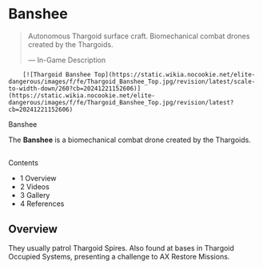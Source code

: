 # Banshee
> 
> 
> Autonomous Thargoid surface craft.
> Biomechanical combat drones created by the Thargoids.
> 
> 
> — In-Game Description
> 

 	 	[![Thargoid Banshee Top](https://static.wikia.nocookie.net/elite-dangerous/images/f/fe/Thargoid_Banshee_Top.jpg/revision/latest/scale-to-width-down/260?cb=20241221152606)](https://static.wikia.nocookie.net/elite-dangerous/images/f/fe/Thargoid_Banshee_Top.jpg/revision/latest?cb=20241221152606) 	 		 			 		 		 		 			
Banshee
 		 	 

The **Banshee** is a biomechanical combat drone created by the Thargoids.

## 

Contents

- 1 Overview
- 2 Videos
- 3 Gallery
- 4 References

## Overview

They usually patrol Thargoid Spires. Also found at bases in Thargoid Occupied Systems, presenting a challenge to AX Restore Missions.